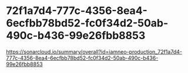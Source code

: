 # 72f1a7d4-777c-4356-8ea4-6ecfbb78bd52-fc0f34d2-50ab-490c-b436-99e26fbb8853
https://sonarcloud.io/summary/overall?id=iamneo-production_72f1a7d4-777c-4356-8ea4-6ecfbb78bd52-fc0f34d2-50ab-490c-b436-99e26fbb8853
